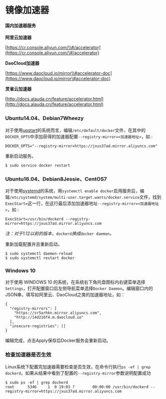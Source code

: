 # 镜像加速器

#### 国内加速器服务

**阿里云加速器**

[https://cr.console.aliyun.com/\\#/accelerator](https://cr.console.aliyun.com/\#/accelerator)

**DaoCloud加速器**

[https://www.daocloud.io/mirror\\#accelerator-doc](https://www.daocloud.io/mirror\#accelerator-doc)

**灵雀云加速器**

[http://docs.alauda.cn/feature/accelerator.html](http://docs.alauda.cn/feature/accelerator.html)

### Ubuntu14.04、Debian7Wheezy

对于使用[upstart](http://upstart.ubuntu.com/)的系统而言，编辑`/etc/default/docker`文件，在其中的`DOCKER_OPTS`中添加获得的加速器配置`--registry-mirror=<加速器地址>`，如 : 

```
DOCKER_OPTS="--registry-mirror=https://jxus37ad.mirror.aliyuncs.com"
```

重新启动服务。

```
$ sudo service docker restart
```

### Ubuntu16.04、Debian8Jessie、CentOS7

对于使用[systemd](https://www.freedesktop.org/wiki/Software/systemd/)的系统，用`systemctl enable docker`启用服务后，编辑`/etc/systemd/system/multi-user.target.wants/docker.service`文件，找到`ExecStart=`这一行，在这行最后添加加速器地址`--registry-mirror=<加速器地址>`，如 : 

```
ExecStart=/usr/bin/dockerd --registry-mirror=https://jxus37ad.mirror.aliyuncs.com
```

_注：对于1.12以前的版本，_`dockerd`_换成_`docker daemon`_。_

重新加载配置并且重新启动。

```
$ sudo systemctl daemon-reload
$ sudo systemctl restart docker
```

### Windows 10

对于使用 WINDOWS 10 的系统，在系统右下角托盘图标内右键菜单选择`Settings`，打开配置窗口后左侧导航菜单选择`Docker Daemon`。编辑窗口内的JSON串，填写如阿里云、DaoCloud之类的加速器地址，如：

```
{
  "registry-mirrors": [
    "https://sr5arhkn.mirror.aliyuncs.com",
    "http://14d216f4.m.daocloud.io"
  ],
  "insecure-registries": []
}
```

编辑完成，点击Apply保存后Docker服务会重新启动。

### 检查加速器是否生效

Linux系统下配置完加速器需要检查是否生效，在命令行执行`ps -ef | grep dockerd`，如果从结果中看到了配置的`--registry-mirror`参数说明配置成功

```
$ sudo ps -ef | grep dockerd
root      5346     1  0 19:03 ?        00:00:00 /usr/bin/dockerd --registry-mirror=https://jxus37ad.mirror.aliyuncs.com
```




